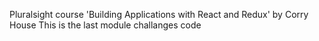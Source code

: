 Pluralsight course 'Building Applications with React and Redux' by Corry House
This is the last module challanges code
